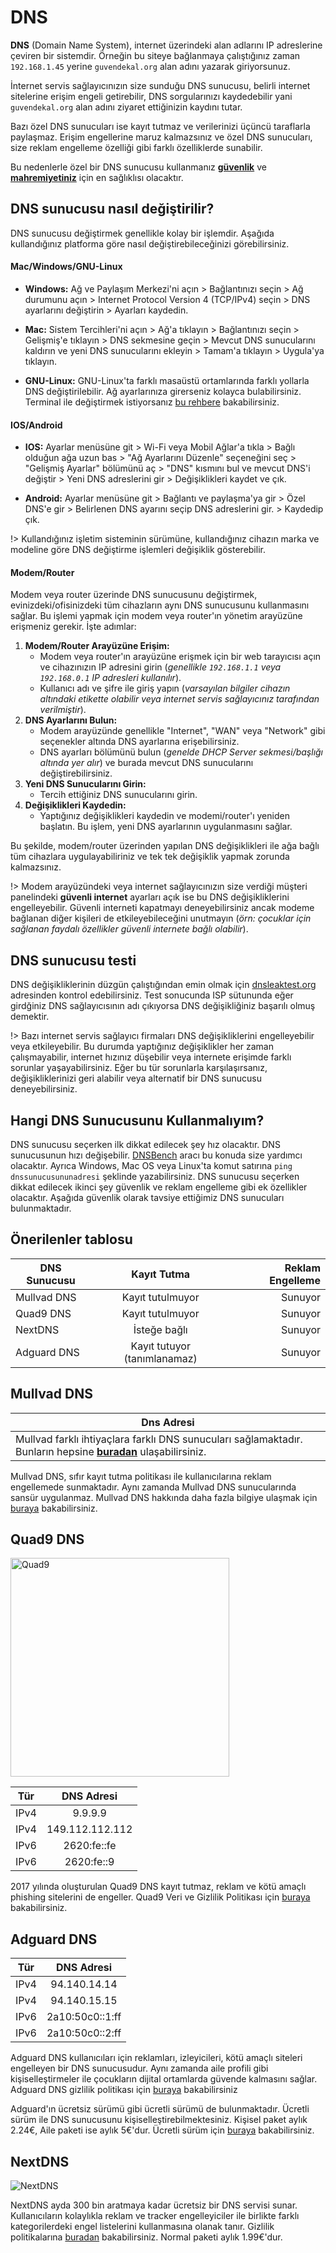 <!-- NOTLAR 
 - Bu içerik halihazırda yazılmıştır. İçerik içinde ekleme yapma yada düzeltme yapma ihtiyacı yoksa değişiklik yapmanız önerilmez. Uygulama önerilerine ekleme yapmak isterseniz, eklenen diğer uygulamaların kalitesinde olmasına özen gösteriniz.
 - Tablo eklemeyi unutmayın 
 - Uygun görseller eklemeyi unutmayın.
 - İçerik kuralları ve ekleme yapmak sayfalarını ziyaret edebilirsiniz -->

# DNS

**DNS** (Domain Name System), internet üzerindeki alan adlarını IP adreslerine çeviren bir sistemdir. Örneğin bu siteye bağlanmaya çalıştığınız zaman `192.168.1.45` yerine `guvendekal.org` alan adını yazarak giriyorsunuz.

İnternet servis sağlayıcınızın size sunduğu DNS sunucusu, belirli internet sitelerine erişim engeli getirebilir, DNS sorgularınızı kaydedebilir yani `guvendekal.org` alan adını ziyaret ettiğinizin kaydını tutar.

Bazı özel DNS sunucuları ise kayıt tutmaz ve verilerinizi üçüncü taraflarla paylaşmaz. Erişim engellerine maruz kalmazsınız ve özel DNS sunucuları, size reklam engelleme özelliği gibi farklı özelliklerde sunabilir.

Bu nedenlerle özel bir DNS sunucusu kullanmanız [**güvenlik**](https://guvendekal.org/#/guvenlik) ve [**mahremiyetiniz**](https://guvendekal.org/#/mahremiyet) için en sağlıklısı olacaktır.

## DNS sunucusu nasıl değiştirilir?

DNS sunucusu değiştirmek genellikle kolay bir işlemdir. Aşağıda kullandığınız platforma göre nasıl değiştirebileceğinizi görebilirsiniz.

#### Mac/Windows/GNU-Linux

* **Windows:** Ağ ve Paylaşım Merkezi'ni açın > Bağlantınızı seçin > Ağ durumunu açın > Internet Protocol Version 4 (TCP/IPv4) seçin > DNS ayarlarını değiştirin > Ayarları kaydedin.

* **Mac:** Sistem Tercihleri'ni açın > Ağ'a tıklayın > Bağlantınızı seçin > Gelişmiş'e tıklayın > DNS sekmesine geçin > Mevcut DNS sunucularını kaldırın ve yeni DNS sunucularını ekleyin > Tamam'a tıklayın > Uygula'ya tıklayın.

* **GNU-Linux:** GNU-Linux'ta farklı masaüstü ortamlarında farklı yollarla DNS değiştirilebilir. Ağ ayarlarınıza girerseniz kolayca bulabilirsiniz. Terminal ile değiştirmek istiyorsanız [bu rehbere](https://www.linuxfordevices.com/tutorials/linux/change-dns-on-linux) bakabilirsiniz.

#### IOS/Android

* **IOS:** Ayarlar menüsüne git > Wi-Fi veya Mobil Ağlar'a tıkla > Bağlı olduğun ağa uzun bas > "Ağ Ayarlarını Düzenle" seçeneğini seç > "Gelişmiş Ayarlar" bölümünü aç > "DNS" kısmını bul ve mevcut DNS'i değiştir > Yeni DNS adreslerini gir > Değişiklikleri kaydet ve çık.

* **Android:** Ayarlar menüsüne git > Bağlantı ve paylaşma'ya gir > Özel DNS'e gir > Belirlenen DNS ayarını seçip DNS adreslerini gir. > Kaydedip çık.

!> Kullandığınız işletim sisteminin sürümüne, kullandığınız cihazın marka ve modeline göre DNS değiştirme işlemleri değişiklik gösterebilir.

#### Modem/Router

Modem veya router üzerinde DNS sunucusunu değiştirmek, evinizdeki/ofisinizdeki tüm cihazların aynı DNS sunucusunu kullanmasını sağlar. Bu işlemi yapmak için modem veya router'ın yönetim arayüzüne erişmeniz gerekir. İşte adımlar:

1. **Modem/Router Arayüzüne Erişim:**
   * Modem veya router'ın arayüzüne erişmek için bir web tarayıcısı açın ve cihazınızın IP adresini girin (*genellikle `192.168.1.1` veya `192.168.0.1` IP adresleri kullanılır*).
   * Kullanıcı adı ve şifre ile giriş yapın (*varsayılan bilgiler cihazın altındaki etikette olabilir veya internet servis sağlayıcınız tarafından verilmiştir*).
2. **DNS Ayarlarını Bulun:**
   * Modem arayüzünde genellikle "Internet", "WAN" veya "Network" gibi seçenekler altında DNS ayarlarına erişebilirsiniz.
   * DNS ayarları bölümünü bulun (*genelde DHCP Server sekmesi/başlığı altında yer alır*) ve burada mevcut DNS sunucularını değiştirebilirsiniz.
3. **Yeni DNS Sunucularını Girin:**
   * Tercih ettiğiniz DNS sunucularını girin.
4. **Değişiklikleri Kaydedin:**
   * Yaptığınız değişiklikleri kaydedin ve modemi/router'ı yeniden başlatın. Bu işlem, yeni DNS ayarlarının uygulanmasını sağlar.

Bu şekilde, modem/router üzerinden yapılan DNS değişiklikleri ile ağa bağlı tüm cihazlara uygulayabiliriniz ve tek tek değişiklik yapmak zorunda kalmazsınız.

!> Modem arayüzündeki veya internet sağlayıcınızın size verdiği müşteri panelindeki **güvenli internet** ayarları açık ise bu DNS değişikliklerini engelleyebilir. Güvenli interneti kapatmayı deneyebilirsiniz ancak modeme bağlanan diğer kişileri de etkileyebileceğini unutmayın (*örn: çocuklar için sağlanan faydalı özellikler güvenli internete bağlı olabilir*).

## DNS sunucusu testi

DNS değişikliklerinin düzgün çalıştığından emin olmak için [dnsleaktest.org](https://dnsleaktest.org/dns-leak-test) adresinden kontrol edebilirsiniz. Test sonucunda ISP sütununda eğer girdğiniz DNS sağlayıcısının adı çıkıyorsa DNS değişikliğiniz başarılı olmuş demektir.

!> Bazı internet servis sağlayıcı firmaları DNS değişikliklerini engelleyebilir veya etkileyebilir. Bu durumda yaptığınız değişiklikler her zaman çalışmayabilir, internet hızınız düşebilir veya internete erişimde farklı sorunlar yaşayabilirsiniz. Eğer bu tür sorunlarla karşılaşırsanız, değişikliklerinizi geri alabilir veya alternatif bir DNS sunucusu deneyebilirsiniz.
## Hangi DNS Sunucusunu Kullanmalıyım?
DNS sunucusu seçerken ilk dikkat edilecek şey hız olacaktır. DNS sunucusunun hızı değişebilir. [DNSBench](https://www.grc.com/dns/benchmark.htm) aracı bu konuda size yardımcı olacaktır. Ayrıca Windows, Mac OS veya Linux'ta komut satırına `ping dnssunucusununadresi` şeklinde yazabilirsiniz.
DNS sunucusu seçerken dikkat edilecek ikinci şey güvenlik ve reklam engelleme gibi ek özellikler olacaktır. Aşağıda güvenlik olarak tavsiye ettiğimiz DNS sunucuları bulunmaktadır.
## Önerilenler tablosu

| DNS Sunucusu  | Kayıt Tutma               | Reklam Engelleme |
| -------------- |:------------------------:| ----------------:|
| Mullvad DNS    | Kayıt tutulmuyor         | Sunuyor          |
| Quad9 DNS      | Kayıt tutulmuyor         | Sunuyor          |
| NextDNS        | İsteğe bağlı             | Sunuyor          |
| Adguard DNS    | Kayıt tutuyor (tanımlanamaz) | Sunuyor      |

## Mullvad DNS

| Dns Adresi |
| ---------- |
| Mullvad farklı ihtiyaçlara farklı DNS sunucuları sağlamaktadır. Bunların hepsine [**buradan**](https://mullvad.net/en/help/dns-over-https-and-dns-over-tls) ulaşabilirsiniz.|

Mullvad DNS, sıfır kayıt tutma politikası ile kullanıcılarına reklam engellemede sunmaktadır. Aynı zamanda Mullvad DNS sunucularında sansür uygulanmaz. Mullvad DNS hakkında daha fazla bilgiye ulaşmak için [buraya](https://mullvad.net/en/help/dns-over-https-and-dns-over-tls) bakabilirsiniz.

## Quad9 DNS

<img src="docs/images/quad9.png" alt="Quad9" width="350" />

| Tür   | DNS Adresi         |
|-------|:------------------:|
| IPv4  | 9.9.9.9           |  
| IPv4  | 149.112.112.112   |
| IPv6  | 2620:fe::fe       |
| IPv6  | 2620:fe::9        |

2017 yılında oluşturulan Quad9 DNS kayıt tutmaz, reklam ve kötü amaçlı phishing sitelerini de engeller. Quad9 Veri ve Gizlilik Politikası için [buraya](https://www.quad9.net/privacy/policy/) bakabilirsiniz.

## Adguard DNS

| Tür   | DNS Adresi         |
|-------|:------------------:|
| IPv4  | 94.140.14.14       |  
| IPv4  | 94.140.15.15       |
| IPv6  | 2a10:50c0::1:ff    |
| IPv6  | 2a10:50c0::2:ff    |

Adguard DNS kullanıcıları için reklamları, izleyicileri, kötü amaçlı siteleri engelleyen bir DNS sunucusudur. Aynı zamanda aile profili gibi kişiselleştirmeler ile çocukların dijital ortamlarda güvende kalmasını sağlar. Adguard DNS gizlilik politikası için [buraya](https://adguard.com/en/privacy/home.html) bakabilirsiniz

Adguard'ın ücretsiz sürümü gibi ücretli sürümü de bulunmaktadır. Ücretli sürüm ile DNS sunucusunu kişiselleştirebilmektesiniz. Kişisel paket aylık 2.24€, Aile paketi ise aylık 5€'dur. Ücretli sürüm için [buraya](https://adguard.com/en/license.html) bakabilirsiniz.

## NextDNS

![NextDNS](images/nextdns.png)

NextDNS ayda 300 bin aratmaya kadar ücretsiz bir DNS servisi sunar. Kullanıcıların kolaylıkla reklam ve tracker engelleyiciler ile birlikte farklı kategorilerdeki engel listelerini kullanmasına olanak tanır. Gizlilik politikalarına [buradan](https://nextdns.io/privacy) bakabilirsiniz. Normal paketi aylık 1.99€'dur.
